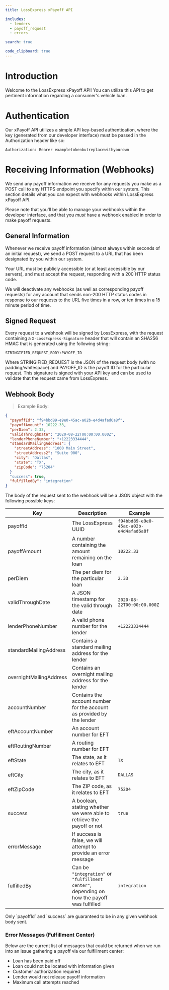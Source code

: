 ```yaml
---
title: LossExpress xPayoff API

includes:
  - lenders
  - payoff_request
  - errors

search: true

code_clipboard: true
---
```


# Introduction

Welcome to the LossExpress xPayoff API! You can utilize this API to get pertinent information regarding a consumer's vehicle loan.

# Authentication

Our xPayoff API utilizes a simple API key-based authentication, where the key (generated from our developer interface) must be passed in the Authorization header like so:

`Authorization: Bearer exampletokenbutreplacewithyourown`

# Receiving Information (Webhooks)

We send any payoff information we receive for any requests you make as a POST call to any HTTPS endpoint you specify within our system. This section details what you can expect with webhooks within LossExpress xPayoff API.

Please note that you'll be able to manage your webhooks within the developer interface, and that you _must_ have a webhook enabled in order to make payoff requests.

## General Information

Whenever we receive payoff information (almost always within seconds of an initial request), we send a POST request to a URL that has been designated by you within our system.

Your URL must be publicly accessible (or at least accessible by our servers), and must accept the request, responding with a 200 HTTP status code.

We will deactivate any webhooks (as well as corresponding payoff requests) for any account that sends non-200 HTTP status codes in response to our requests to the URL five times in a row, or ten times in a 15 minute period of time.

## Signed Request

Every request to a webhook will be signed by LossExpress, with the request containing a `X-LossExpress-Signature` header that will contain an SHA256 HMAC that is generated using the following string:

`STRINGIFIED_REQUEST_BODY:PAYOFF_ID`

Where STRINGIFIED_REQUEST is the JSON of the request body (with no padding/whitespace) and PAYOFF_ID is the payoff ID for the particular request. This signature is signed with your API key and can be used to validate that the request came from LossExpress.

## Webhook Body

> Example Body:

```json
{
  "payoffId": "f94bbd89-e9e0-45ac-a02b-e4d4afad6a8f",
  "payoffAmount": 10222.33,
  "perDiem": 2.33,
  "validThroughDate": "2020-08-22T00:00:00.000Z",
  "lenderPhoneNumber": "+12223334444",
  "standardMailingAddress": {
    "streetAddress": "1000 Main Street",
    "streetAddress2": "Suite 900",
    "city": "Dallas",
    "state": "TX",
    "zipCode": "75204"
  }
  "success": true,
  "fulfilledBy": "integration"
}
```

The body of the request sent to the webhook will be a JSON object with the following possible keys:

| Key                     | Description                                                                                 | Example                                |
| ----------------------- | ------------------------------------------------------------------------------------------- | -------------------------------------- |
| payoffId                | The LossExpress UUID                                                                        | `f94bbd89-e9e0-45ac-a02b-e4d4afad6a8f` |
| payoffAmount            | A number containing the amount remaining on the loan                                        | `10222.33`                             |
| perDiem                 | The per diem for the particular loan                                                        | `2.33`                                 |
| validThroughDate        | A JSON timestamp for the valid through date                                                 | `2020-08-22T00:00:00.000Z`             |
| lenderPhoneNumber       | A valid phone number for the lender                                                         | `+12223334444`                         |
| standardMailingAddress  | Contains a standard mailing address for the lender                                          |
| overnightMailingAddress | Contains an overnight mailing address for the lender                                        |
| accountNumber           | Contains the account number for the account as provided by the lender                       |
| eftAccountNumber        | An account number for EFT                                                                   |
| eftRoutingNumber        | A routing number for EFT                                                                    |
| eftState                | The state, as it relates to EFT                                                             | `TX`                                   |
| eftCity                 | The city, as it relates to EFT                                                              | `DALLAS`                               |
| eftZipCode              | The ZIP code, as it relates to EFT                                                          | `75204`                                |
| success                 | A boolean, stating whether we were able to retrieve the payoff or not                       | `true`                                 |
| errorMessage            | If success is false, we will attempt to provide an error message                            |
| fulfilledBy             | Can be `"integration"` or `"fulfillment center"`, depending on how the payoff was fulfilled | `integration`                          |

<aside class="notice">
  Only `payoffId` and `success` are guaranteed to be in any given webhook body sent.
</aside>

### Error Messages (Fulfillment Center)

Below are the current list of messages that could be returned when we run into an issue gathering a payoff via our fulfillment center:

- Loan has been paid off
- Loan could not be located with information given
- Customer authorization required
- Lender would not release payoff information
- Maximum call attempts reached
